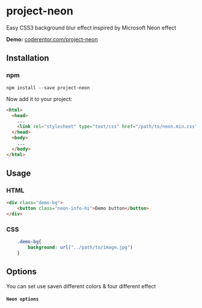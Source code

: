 # project-neon
Easy CSS3 background blur effect inspired by Microsoft Neon effect 

**Demo:** [coderentor.com/project-neon](http://coderentor.com/project-neon/)


## Installation

### npm
```
npm install --save project-neon
```
Now add it to your project:
```html
<html>
  <head>
    ...
    <link rel="stylesheet" type="text/css" href="/path/to/neon.min.css">
  </head>
  <body>
    ...
  </body>
</html>
```
## Usage

### HTML

```HTML
<div class="demo-bg">
    <button class="neon-info-hi">Demo button</button>
</div>
```

### CSS

```CSS
    .demo-bg{
        background: url("../path/to/image.jpg")
    }
```

## Options
You can set use saven different colors & four different effect

#### `Neon options`

